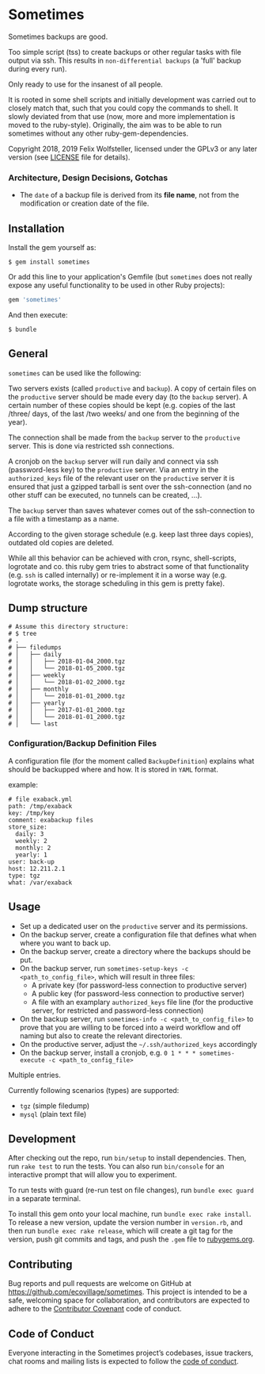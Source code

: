 # Sometimes

Sometimes backups are good.

Too simple script (tss) to create backups or other regular tasks with file output via ssh.  This results in `non-differential backups` (a 'full' backup during every run).

Only ready to use for the insanest of all people.

It is rooted in some shell scripts and initially development was carried out to closely match that, such that you could copy the commands to shell.  It slowly deviated from that use (now, more and more implementation is moved to the ruby-style).
Originally, the aim was to be able to run sometimes without any other ruby-gem-dependencies.

Copyright 2018, 2019 Felix Wolfsteller, licensed under the GPLv3 or any later version (see [LICENSE](LICENSE) file for details).

### Architecture, Design Decisions, Gotchas

  * The `date` of a backup file is derived from its **file name**, not from the modification or creation date of the file.

## Installation

Install the gem yourself as:

    $ gem install sometimes

Or add this line to your application's Gemfile (but `sometimes` does not really
expose any useful functionality to be used in other Ruby projects):

```ruby
gem 'sometimes'
```

And then execute:

    $ bundle


## General

`sometimes` can be used like the following:

Two servers exists (called `productive` and `backup`).  A copy of certain files on the `productive` server should be made every day (to the `backup` server).  A certain number of these copies should be kept (e.g. copies of the last /three/ days, of the last /two weeks/ and one from the beginning of the year).

The connection shall be made from the `backup` server to the `productive` server.  This is done via restricted ssh connections.

A cronjob on the `backup` server will run daily and connect via ssh (password-less key) to the `productive` server.  Via an entry in the `authorized_keys` file of the relevant user on the `productive` server it is ensured that just a gzipped tarball is sent over the ssh-connection (and no other stuff can be executed, no tunnels can be created, ...).

The `backup` server than saves whatever comes out of the ssh-connection to a file with a timestamp as a name.

According to the given storage schedule (e.g. keep last three days copies), outdated old copies are deleted.

While all this behavior can be achieved with cron, rsync, shell-scripts, logrotate and co. this ruby gem tries to abstract some of that functionality (e.g. `ssh` is called internally) or re-implement it in a worse way (e.g. logrotate works, the storage scheduling in this gem is pretty fake).


## Dump structure

```
# Assume this directory structure:
# $ tree
# .
# ├── filedumps
# │   ├── daily
# │   │   ├── 2018-01-04_2000.tgz
# │   │   └── 2018-01-05_2000.tgz
# │   ├── weekly
# │   │   └── 2018-01-02_2000.tgz
# │   ├── monthly
# │   │   └── 2018-01-01_2000.tgz
# │   ├── yearly
# │   │   ├── 2017-01-01_2000.tgz
# │   │   └── 2018-01-01_2000.tgz
# │   └── last
```


### Configuration/Backup Definition Files

A configuration file (for the moment called `BackupDefinition`) explains what should be backupped where and how. It is stored in `YAML` format.

example:

```
# file exaback.yml
path: /tmp/exaback
key: /tmp/key
comment: exabackup files
store_size:
  daily: 3
  weekly: 2
  monthly: 2
  yearly: 1
user: back-up
host: 12.211.2.1
type: tgz
what: /var/exaback
```

## Usage

  - Set up a dedicated user on the `productive` server and its permissions.
  - On the backup server, create a configuration file that defines what when where you want to back up.
  - On the backup server, create a directory where the backups should be put.
  - On the backup server, run `sometimes-setup-keys -c <path_to_config_file>`, which will result in three files:
    * A private key (for password-less connection to productive server)
    * A public key  (for password-less connection to productive server)
    * A file with an examplary `authorized_keys` file line (for the productive server, for restricted and password-less connection)
  - On the backup server, run `sometimes-info -c <path_to_config_file>` to prove that you are willing to be forced into a weird workflow and off naming but also to create the relevant directories.
  - On the productive server, adjust the `~/.ssh/authorized_keys` accordingly
  - On the backup server, install a cronjob, e.g. `0 1 * * * sometimes-execute -c <path_to_config_file>`

Multiple entries.

Currently following scenarios (types) are supported:
  * `tgz` (simple filedump)
  * `mysql` (plain text file)

## Development

After checking out the repo, run `bin/setup` to install dependencies. Then, run `rake test` to run the tests. You can also run `bin/console` for an interactive prompt that will allow you to experiment.

To run tests with guard (re-run test on file changes), run `bundle exec guard` in a separate terminal.

To install this gem onto your local machine, run `bundle exec rake install`. To release a new version, update the version number in `version.rb`, and then run `bundle exec rake release`, which will create a git tag for the version, push git commits and tags, and push the `.gem` file to [rubygems.org](https://rubygems.org).

## Contributing

Bug reports and pull requests are welcome on GitHub at https://github.com/ecovillage/sometimes. This project is intended to be a safe, welcoming space for collaboration, and contributors are expected to adhere to the [Contributor Covenant](http://contributor-covenant.org) code of conduct.

## Code of Conduct

Everyone interacting in the Sometimes project’s codebases, issue trackers, chat rooms and mailing lists is expected to follow the [code of conduct](https://github.com/ecovillage/sometimes/blob/master/CODE_OF_CONDUCT.md).
